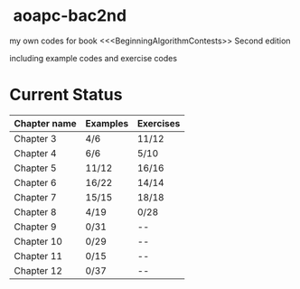 ﻿﻿﻿﻿﻿﻿﻿﻿﻿﻿﻿ ﻿aoapc-bac2nd
============

my own codes for book &lt;&lt;&lt;BeginningAlgorithmContests>> Second edition

including example codes and exercise codes

Current Status
==============
Chapter name | Examples | Exercises
-|-|-| 
Chapter 3 | 4/6 | 11/12
Chapter 4 | 6/6 | 5/10
Chapter 5 | 11/12 |  16/16
Chapter 6 | 16/22 |  14/14
Chapter 7 | 15/15 | 18/18
Chapter 8 | 4/19 |  0/28
Chapter 9 | 0/31 | --
Chapter 10 | 0/29 | --
Chapter 11 | 0/15 | --
Chapter 12 | 0/37 | --














